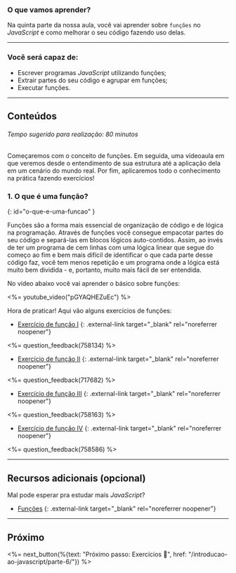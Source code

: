 ### O que vamos aprender?

Na quinta parte da nossa aula, você vai aprender sobre `funções` no _JavaScript_
e como melhorar o seu código fazendo uso delas.

---

### Você será capaz de:

  * Escrever programas _JavaScript_ utilizando funções;
  * Extrair partes do seu código e agrupar em funções;
  * Executar funções.

---

## Conteúdos

###### Tempo sugerido para realização: 80 minutos

Começaremos com o conceito de funções. Em seguida, uma vídeoaula em que veremos desde o entendimento de sua estrutura até a aplicação dela em um cenário do mundo real. Por fim, aplicaremos todo o conhecimento na prática fazendo exercícios!

### 1. O que é uma função?
{: id="o-que-e-uma-funcao" }

Funções são a forma mais essencial de organização de código e de lógica na programação. Através de funções você consegue empacotar partes do seu código e separá-las em blocos lógicos auto-contidos. Assim, ao invés de ter um programa de cem linhas com uma lógica linear que segue do começo ao fim e bem mais difícil de identificar o que cada parte desse código faz, você tem menos repetição e um programa onde a lógica está muito bem dividida - e, portanto, muito mais fácil de ser entendida.

No vídeo abaixo você vai aprender o básico sobre funções:

<%= youtube_video("pGYAQHEZuEc") %>

Hora de praticar! Aqui vão alguns exercícios de funções:

* [Exercício de função I](https://www.hackerrank.com/test/6rq668jq2ii/questions/dbself6lp44) {: .external-link target="_blank" rel="noreferrer noopener"}

<%= question_feedback(758134) %>

* [Exercício de função II](https://www.hackerrank.com/test/6rq668jq2ii/questions/aiipph3lo1l) {: .external-link target="_blank" rel="noreferrer noopener"}

<%= question_feedback(717682) %>

* [Exercício de função III](https://www.hackerrank.com/test/6rq668jq2ii/questions/4oq7gcihrjh) {: .external-link target="_blank" rel="noreferrer noopener"}

<%= question_feedback(758163) %>

* [Exercício de função IV](https://www.hackerrank.com/test/6rq668jq2ii/questions/4bjt3nqs0ab) {: .external-link target="_blank" rel="noreferrer noopener"}

<%= question_feedback(758586) %>

---

## Recursos adicionais (opcional)

Mal pode esperar pra estudar mais _JavaScript_?

* [Funções](https://github.com/braziljs/eloquente-javascript/blob/master/chapters/03-funcoes.md#fun%C3%A7%C3%B5es) {: .external-link target="_blank" rel="noreferrer noopener"}

---

## Próximo

<%= next_button(%{text: "Próximo passo: Exercícios 🚀", href: "/introducao-ao-javascript/parte-6/"}) %>
